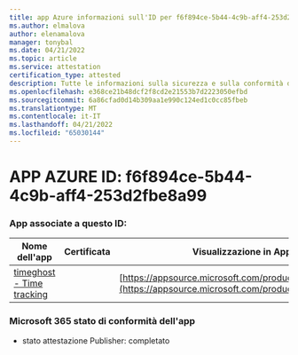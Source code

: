 ```yaml
---
title: app Azure informazioni sull'ID per f6f894ce-5b44-4c9b-aff4-253d2fbe8a99
ms.author: elmalova
author: elenamalova
manager: tonybal
ms.date: 04/21/2022
ms.topic: article
ms.service: attestation
certification_type: attested
description: Tutte le informazioni sulla sicurezza e sulla conformità disponibili per f6f894ce-5b44-4c9b-aff4-253d2fbe8a99.
ms.openlocfilehash: e368ce21b48dcf2f8cd2e21553b7d2223050efbd
ms.sourcegitcommit: 6a86cfad0d14b309aa1e990c124ed1c0cc85fbeb
ms.translationtype: MT
ms.contentlocale: it-IT
ms.lasthandoff: 04/21/2022
ms.locfileid: "65030144"
---
```

# <a name="azure-app-id-f6f894ce-5b44-4c9b-aff4-253d2fbe8a99"></a>APP AZURE ID: f6f894ce-5b44-4c9b-aff4-253d2fbe8a99


### <a name="apps-associated-with-this-id"></a>App associate a questo ID:
| **Nome dell'app** | **Certificata** | **Visualizzazione in AppSource** |
|--------------|---------------|-----------------------|
| [timeghost - Time tracking](../forward/WA200001532.md) |  | [https://appsource.microsoft.com/product/office/WA200001532](https://appsource.microsoft.com/product/office/WA200001532) |

### <a name="microsoft-365-app-compliance-status"></a>Microsoft 365 stato di conformità dell'app
- stato attestazione Publisher: completato

